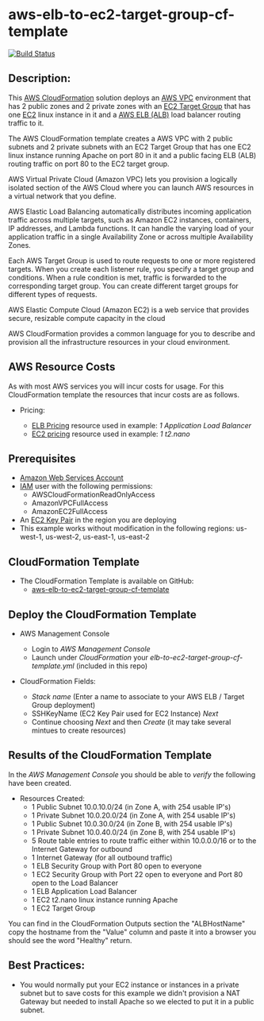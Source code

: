 # aws-elb-to-ec2-target-group-cf-template
[![Build Status](https://travis-ci.org/getcft/aws-elb-to-ec2-target-group-cf-template.svg?branch=master)](https://travis-ci.org/getcft/aws-elb-to-ec2-target-group-cf-template)

## Description:

This <a href="https://aws.amazon.com/cloudformation/" target="_blank">AWS CloudFormation</a> solution deploys an <a href="https://aws.amazon.com/vpc/" target="_blank">AWS VPC</a> environment that has 2 public zones and 2 private zones with an <a href="https://docs.aws.amazon.com/elasticloadbalancing/latest/application/load-balancer-target-groups.html" target="_blank">EC2 Target Group</a> that has one <a href="https://aws.amazon.com/ec2/" target="_blank">EC2</a> linux instance in it and a <a href="https://aws.amazon.com/elasticloadbalancing/" target="_blank">AWS ELB (ALB)</a> load balancer routing traffic to it.

The AWS CloudFormation template creates a AWS VPC with 2 public subnets and 2 private subnets with an EC2 Target Group that has one EC2 linux instance running Apache on port 80 in it and a public facing ELB (ALB) routing traffic on port 80 to the EC2 target group.

AWS Virtual Private Cloud (Amazon VPC) lets you provision a logically isolated section of the AWS Cloud where you can launch AWS resources in a virtual network that you define.

AWS Elastic Load Balancing automatically distributes incoming application traffic across multiple targets, such as Amazon EC2 instances, containers, IP addresses, and Lambda functions. It can handle the varying load of your application traffic in a single Availability Zone or across multiple Availability Zones.

Each AWS Target Group is used to route requests to one or more registered targets. When you create each listener rule, you specify a target group and conditions. When a rule condition is met, traffic is forwarded to the corresponding target group. You can create different target groups for different types of requests.

AWS Elastic Compute Cloud (Amazon EC2) is a web service that provides secure, resizable compute capacity in the cloud

AWS CloudFormation provides a common language for you to describe and provision all the infrastructure resources in your cloud environment.


## AWS Resource Costs

As with most AWS services you will incur costs for usage. For this CloudFormation template the resources that incur costs are as follows.

* Pricing:

   * <a href="https://aws.amazon.com/elasticloadbalancing/pricing/" target="_blank">ELB Pricing</a> resource used in example: *1 Application Load Balancer*
   * <a href="https://aws.amazon.com/ec2/pricing/on-demand/" target="_blank">EC2 pricing</a> resource used in example: *1 t2.nano*

## Prerequisites

* <a href="https://aws.amazon.com" target="_blank"> Amazon Web Services Account</a>
* <a href="https://aws.amazon.com/iam/" target="_blank">IAM</a> user with the following permissions:
   * AWSCloudFormationReadOnlyAccess
   * AmazonVPCFullAccess
   * AmazonEC2FullAccess
* An <a href="https://docs.aws.amazon.com/AWSEC2/latest/UserGuide/ec2-key-pairs.html" target="_blank">EC2 Key Pair</a> in the region you are deploying
* This example works without modification in the following regions: us-west-1, us-west-2, us-east-1, us-east-2

## CloudFormation Template

* The CloudFormation Template is available on GitHub:
   * <a href="https://github.com/getcft/aws-elb-to-ec2-target-group-cf-template" target="_blank">aws-elb-to-ec2-target-group-cf-template</a>

## Deploy the CloudFormation Template

* AWS Management Console

   * Login to *AWS Management Console*
   * Launch under *CloudFormation* your *elb-to-ec2-target-group-cf-template.yml* (included in this repo)

* CloudFormation Fields:

   * *Stack name* (Enter a name to associate to your AWS ELB / Target Group deployment)
   * SSHKeyName (EC2 Key Pair used for EC2 Instance) *Next*
   * Continue choosing *Next* and then *Create* (it may take several mintues to create resources)

## Results of the CloudFormation Template

In the *AWS Management Console* you should be able to *verify* the following have been created.

* Resources Created:
  * 1 Public Subnet 10.0.10.0/24 (in Zone A, with 254 usable IP's)
  * 1 Private Subnet 10.0.20.0/24 (in Zone A, with 254 usable IP's)
  * 1 Public Subnet 10.0.30.0/24 (in Zone B, with 254 usable IP's)
  * 1 Private Subnet 10.0.40.0/24 (in Zone B, with 254 usable IP's)
  * 5 Route table entries to route traffic either within 10.0.0.0/16 or to the Internet Gateway for outbound
  * 1 Internet Gateway (for all outbound traffic)
  * 1 ELB Security Group with Port 80 open to everyone
  * 1 EC2 Security Group with Port 22 open to everyone and Port 80 open to the Load Balancer
  * 1 ELB Application Load Balancer
  * 1 EC2 t2.nano linux instance running Apache
  * 1 EC2 Target Group

You can find in the CloudFormation Outputs section the "ALBHostName" copy the hostname from the "Value" column and paste it into a browser you should see the word "Healthy" return.

## Best Practices:

* You would normally put your EC2 instance or instances in a private subnet but to save costs for this example we didn't provision a NAT Gateway but needed to install Apache so we elected to put it in a public subnet.
